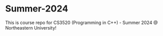 # Summer-2024
This is course repo for CS3520 (Programming in C++) - Summer 2024 @ Northeastern University!
